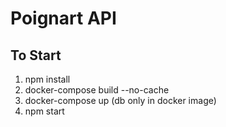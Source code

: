 # Poignart API

## To Start

1. npm install
2. docker-compose build --no-cache
3. docker-compose up (db only in docker image)
4. npm start
